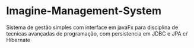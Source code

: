 # Imagine-Management-System
Sistema de gestão simples com interface em javaFx para disciplina de tecnicas avançadas de programação, com persistencia em JDBC e JPA c/ Hibernate
